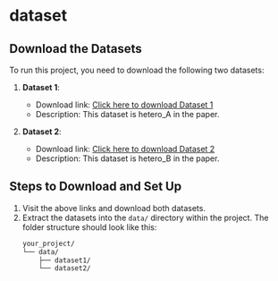 # dataset

## Download the Datasets

To run this project, you need to download the following two datasets:

1. **Dataset 1**:
   - Download link: [Click here to download Dataset 1](https://drive.google.com/drive/folders/1lvJH_ymNhxsXv2k39IT5-Dscz0nsjm4Z?usp=drive_link)
   - Description: This dataset is hetero_A in the paper.

2. **Dataset 2**:
   - Download link: [Click here to download Dataset 2](https://drive.google.com/drive/folders/1tlD-6Z001PK7zSI7bBpX_VsITy-N3V_y?usp=drive_link)
   - Description: This dataset is hetero_B in the paper.

## Steps to Download and Set Up

1. Visit the above links and download both datasets.
2. Extract the datasets into the `data/` directory within the project. The folder structure should look like this:
   ```bash
   your_project/
   └── data/
       ├── dataset1/
       └── dataset2/
